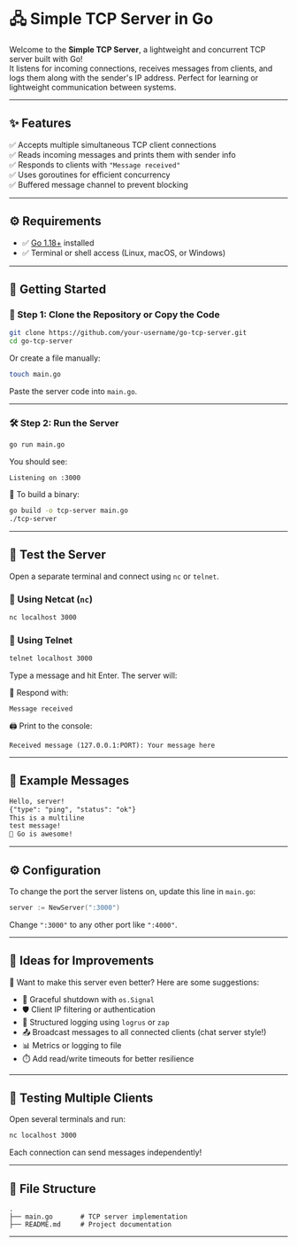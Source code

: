 # 🖧 Simple TCP Server in Go

Welcome to the **Simple TCP Server**, a lightweight and concurrent TCP server built with Go!  
It listens for incoming connections, receives messages from clients, and logs them along with the sender's IP address. Perfect for learning or lightweight communication between systems.

---

## ✨ Features

✅ Accepts multiple simultaneous TCP client connections  
✅ Reads incoming messages and prints them with sender info  
✅ Responds to clients with `"Message received"`  
✅ Uses goroutines for efficient concurrency  
✅ Buffered message channel to prevent blocking

---

## ⚙️ Requirements

- ✅ [Go 1.18+](https://golang.org/dl/) installed  
- ✅ Terminal or shell access (Linux, macOS, or Windows)

---

## 🚀 Getting Started

### 🧾 Step 1: Clone the Repository or Copy the Code

```bash
git clone https://github.com/your-username/go-tcp-server.git
cd go-tcp-server
```

Or create a file manually:

```bash
touch main.go
```
Paste the server code into `main.go`.

---

### 🛠️ Step 2: Run the Server

```bash
go run main.go
```

You should see:
```
Listening on :3000
```

🔁 To build a binary:
```bash
go build -o tcp-server main.go
./tcp-server
```

---

## 🧪 Test the Server

Open a separate terminal and connect using `nc` or `telnet`.

### 🧰 Using Netcat (`nc`)

```bash
nc localhost 3000
```

### 🧰 Using Telnet

```bash
telnet localhost 3000
```

Type a message and hit Enter. The server will:

📩 Respond with:  
```
Message received
```

🖨️ Print to the console:  
```
Received message (127.0.0.1:PORT): Your message here
```

---

## 💬 Example Messages

```txt
Hello, server!
{"type": "ping", "status": "ok"}
This is a multiline
test message!
🚀 Go is awesome!
```

---

## ⚙️ Configuration

To change the port the server listens on, update this line in `main.go`:

```go
server := NewServer(":3000")
```

Change `":3000"` to any other port like `":4000"`.

---

## 🔧 Ideas for Improvements

🧠 Want to make this server even better? Here are some suggestions:

- 🔌 Graceful shutdown with `os.Signal`
- 🛡️ Client IP filtering or authentication
- 📝 Structured logging using `logrus` or `zap`
- 📤 Broadcast messages to all connected clients (chat server style!)
- 📊 Metrics or logging to file
- ⏱️ Add read/write timeouts for better resilience

---

## 🧪 Testing Multiple Clients

Open several terminals and run:

```bash
nc localhost 3000
```

Each connection can send messages independently!

---

## 📁 File Structure

```
.
├── main.go       # TCP server implementation
├── README.md     # Project documentation
```

---
